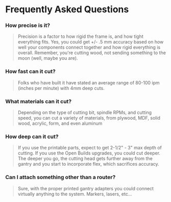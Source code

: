 # Frequently Asked Questions

### How precise is it?
> Precision is a factor to how rigid the frame is, and how tight everything fits. Yes, you could get +/- .5 mm accuracy based on how well your components connect together and how rigid everything is overall. Remember, you're cutting wood, not sending something to the moon (well, maybe you are).

### How fast can it cut?
> Folks who have built it have stated an average range of 80-100 ipm (inches per minute) with 4mm deep cuts.

### What materials can it cut?
> Depending on the type of cutting bit, spindle RPMs, and cutting speed, you can cut a variety of materials, from plywood, MDF, solid wood, acrylic, form, and even aluminum

### How deep can it cut?
> If you use the printable parts, expect to get 2-1/2" - 3" max depth of cutting. If you use the Open Builds upgrades, you could cut deeper. The deeper you go, the cutting head gets further away from the gantry and you start to incorporate flex, which sacrifices accuracy.

### Can I attach something other than a router?
> Sure, with the proper printed gantry adapters you could connect virtually anything to the system. Markers, lasers, etc...